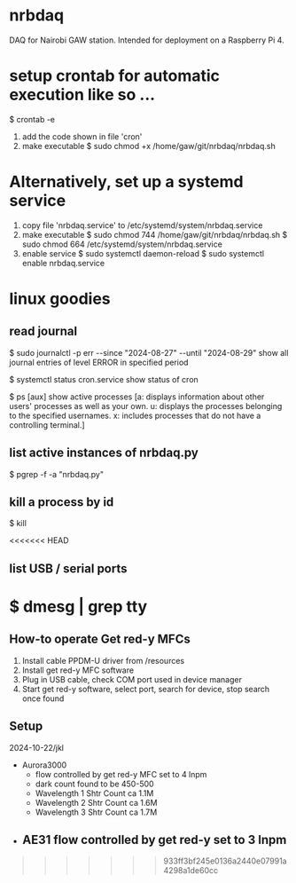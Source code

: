 # nrbdaq
DAQ for Nairobi GAW station. Intended for deployment on a Raspberry Pi 4.

# setup crontab for automatic execution like so ...
$ crontab -e

1. add the code shown in file 'cron'
2. make executable
$ sudo chmod +x /home/gaw/git/nrbdaq/nrbdaq.sh

# Alternatively, set up a systemd service
1. copy file 'nrbdaq.service' to /etc/systemd/system/nrbdaq.service
2. make executable
$ sudo chmod 744 /home/gaw/git/nrbdaq/nrbdaq.sh
$ sudo chmod 664 /etc/systemd/system/nrbdaq.service
3. enable service
$ sudo systemctl daemon-reload
$ sudo systemctl enable nrbdaq.service

# linux goodies
## read journal
$ sudo journalctl -p err --since "2024-08-27" --until "2024-08-29"
    show all journal entries of level ERROR in specified period

$ systemctl status cron.service	
    show status of cron

$ ps [aux]
    show active processes 
    [a: displays information about other users' processes as well as your own.
     u: displays the processes belonging to the specified usernames.
     x: includes processes that do not have a controlling terminal.]

## list active instances of nrbdaq.py
$ pgrep -f -a "nrbdaq.py"

## kill a process by id
$ kill <pid>

<<<<<<< HEAD
## list USB / serial ports
$ dmesg | grep tty
=======
## How-to operate Get red-y MFCs
1. Install cable PPDM-U driver from /resources
2. Install get red-y MFC software
3. Plug in USB cable, check COM port used in device manager
4. Start get red-y software, select port, search for device, stop search once found

## Setup
2024-10-22/jkl
- Aurora3000 
    - flow controlled by get red-y MFC set to 4 lnpm
    - dark count found to be 450-500
    - Wavelength 1 Shtr Count ca 1.1M
    - Wavelength 2 Shtr Count ca 1.6M
    - Wavelength 3 Shtr Count ca 1.7M
- AE31 flow controlled by get red-y set to 3 lnpm
    - 
>>>>>>> 933ff3bf245e0136a2440e07991a4298a1de60cc

